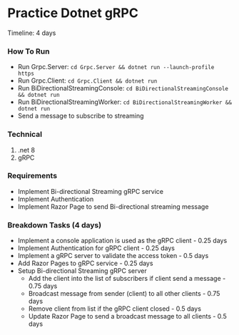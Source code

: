 # Practice Dotnet gRPC
Timeline: 4 days

### How To Run
- Run Grpc.Server: `cd Grpc.Server && dotnet run --launch-profile https`
- Run Grpc.Client: `cd Grpc.Client && dotnet run`
- Run BiDirectionalStreamingConsole: `cd BiDirectionalStreamingConsole && dotnet run`
- Run BiDirectionalStreamingWorker: `cd BiDirectionalStreamingWorker && dotnet run`
- Send a message to subscribe to streaming

### Technical
1. .net 8
2. gRPC

### Requirements
- Implement Bi-directional Streaming gRPC service
- Implement Authentication
- Implement Razor Page to send Bi-directional streaming message

### Breakdown Tasks (4 days)
- Implement a console application is used as the gRPC client - 0.25 days
- Implement Authentication for gRPC client - 0.25 days
- Implement a gRPC server to validate the access token - 0.5 days
- Add Razor Pages to gRPC service - 0.25 days
- Setup Bi-directional Streaming gRPC server
  - Add the client into the list of subscribers if client send a message - 0.75 days
  - Broadcast message from sender (client) to all other clients - 0.75 days
  - Remove client from list if the gRPC client closed - 0.5 days
  - Update Razor Page to send a broadcast message to all clients - 0.5 days

